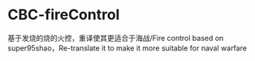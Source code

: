 # CBC-fireControl
基于发烧的烧的火控，重译使其更适合于海战/Fire control based on super95shao，Re-translate it to make it more suitable for naval warfare
